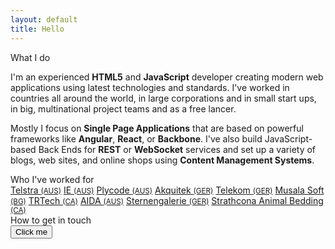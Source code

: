 ```yaml
---
layout: default
title: Hello
---
```


<div class="well">
  <div class="title">What I do</div>
  <p class="justify-text">
    I'm an experienced <b>HTML5</b> and <b>JavaScript</b> developer creating modern web applications using latest technologies and standards. I've worked in countries all around the world, in large corporations and in small start ups, in big, multinational project teams and as a free lancer.
  <p>
  <p class="justify-text">
    Mostly I focus on <b>Single Page Applications</b> that are based on powerful frameworks like <b>Angular</b>, <b>React</b>, or <b>Backbone</b>. I've also build JavaScript-based Back Ends for <b>REST</b> or <b>WebSocket</b> services and set up a variety of blogs, web sites, and online shops using <b>Content Management Systems</b>.
  </p>
</div>

<div class="divider"></div>

<div class="well">
  <div class="title">Who I've worked for</div>

  <div class="cells">
    <a href="https://www.telstra.com.au" target="_blank" class="cell">Telstra <small>(AUS)</small></a>
    <a href="http://www.ie.com.au" target="_blank" class="cell">IE <small>(AUS)</small></a>
    <a href="https://www.plycode.com" target="_blank" class="cell">Plycode <small>(AUS)</small></a>
    <a href="http://www.akquitek.de" target="_blank" class="cell">Akquitek <small>(GER)</small></a>
    <a href="http://www.telekom.de" target="_blank" class="cell">Telekom <small>(GER)</small></a>
    <a href="http://www.musala.com" target="_blank" class="cell">Musala Soft <small>(BG)</small></a>
    <a href="https://www.trtech.ca" target="_blank" class="cell">TRTech <small>(CA)</small></a>
    <a href="http://www.aidagroup.com.au" target="_blank" class="cell">AIDA <small>(AUS)</small></a>
    <a href="http://www.sternengalerie.de" target="_blank" class="cell">Sternengalerie <small>(GER)</small></a>
    <a href="http://www.strathconaanimalbedding.ca" target="_blank" class="cell">Strathcona Animal Bedding <small>(CA)</small></a>
  </div>
</div>

<div class="divider"></div>

<div class="well">
  <div class="title">How to get in touch</div>
  <button class="btn" onclick="contact()">Click me</button>
</div>

<script>
  var contact = function() {
    var socialBar = document.querySelector('.social-links');

    // scroll up
    document.body.scrollTop = socialBar.offsetTop - 100;

    // highlight bar
    socialBar.classList.add('highlight');

    // un-highlight bar
    setTimeout(function() {
        socialBar.classList.remove('highlight');
    }, 1000);
  }
</script>
